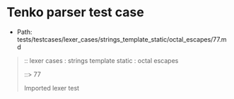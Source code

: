 # Tenko parser test case

- Path: tests/testcases/lexer_cases/strings_template_static/octal_escapes/77.md

> :: lexer cases : strings template static : octal escapes
>
> ::> 77
>
> Imported lexer test
>
> <template pure> FourToSeven OctalDigit other char

## Input

`````js
`\409`
`````

## Output

_Note: the whole output block is auto-generated. Manual changes will be overwritten!_

Below follow outputs in four parsing modes: sloppy mode, strict mode script goal, module goal, web compat mode (always sloppy).

Note that the output parts are auto-generated by the test runner to reflect actual result.

### Sloppy mode

Parsed with script goal and as if the code did not start with strict mode header.

`````
throws: Parser error!
  Template contained an illegal escape, illegal in a statement

`\409`
^------- error
`````

### Strict mode

Parsed with script goal but as if it was starting with `"use strict"` at the top.

_Output same as sloppy mode._

### Module goal

Parsed with the module goal.

_Output same as sloppy mode._

### Web compat mode

Parsed in sloppy script mode but with the web compat flag enabled.

_Output same as sloppy mode._

